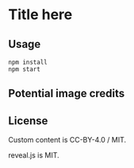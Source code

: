 # Title here


## Usage

```
npm install
npm start
```


## Potential image credits


## License

Custom content is CC-BY-4.0 / MIT.

reveal.js is MIT.
